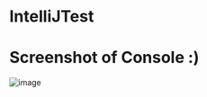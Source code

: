 # IntelliJTest
# Screenshot of Console :)
![image](https://user-images.githubusercontent.com/54131722/179922159-8e3c3087-d456-4e9e-8a4d-11e0104fe2ea.png)


